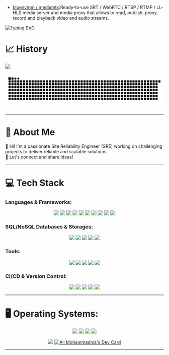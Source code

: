 * [bluenviron / mediamtx](https://github.com/bluenviron/mediamtx):Ready-to-use SRT / WebRTC / RTSP / RTMP / LL-HLS media server and media proxy that allows to read, publish, proxy, record and playback video and audio streams.

[![Typing SVG](https://readme-typing-svg.demolab.com/?lines=Hi+👋+My+name+is+Ali;I+am+A+Site+Reliability+Engineer+💻)](https://git.io/typing-svg)

# 📈 History 
[![](https://visitcount.itsvg.in/api?id=PsymoNiko&icon=2&color=8)](https://visitcount.itsvg.in)

![snake gif](https://github.com/psymoniko/PsymoNiko/blob/output/github-contribution-grid-snake.svg)

---

# 💫 About Me  
👋 Hi! I'm a passionate Site Reliability Engineer (SRE) working on challenging projects to deliver reliable and scalable solutions.  
💬 Let's connect and share ideas!  

---

# 💻 Tech Stack  
### Languages & Frameworks:  
<p align="center">
  <img src="https://img.shields.io/badge/Python-3670A0?style=for-the-badge&logo=python&logoColor=ffdd54"/>
  <img src="https://img.shields.io/badge/Node.js-43853D?style=for-the-badge&logo=node.js&logoColor=white"/>
  <img src="https://img.shields.io/badge/JavaScript-F7DF1E?style=for-the-badge&logo=javascript&logoColor=F7DF1E"/>
  <img src="https://img.shields.io/badge/Kotlin-000000?style=for-the-badge&logo=kotlin&logoColor=white"/>
  <img src="https://img.shields.io/badge/Django-092E20?style=for-the-badge&logo=django&logoColor=white"/>
  <img src="https://img.shields.io/badge/FastAPI-005571?style=for-the-badge&logo=fastapi"/>
  <img src="https://img.shields.io/badge/JWT-black?style=for-the-badge&logo=JSON%20Web%20Tokens"/>
  <img src="https://img.shields.io/badge/Django%20REST-ff1709?style=for-the-badge&logo=django&logoColor=white&color=ff1709&labelColor=gray"/>
  <img src="https://img.shields.io/badge/Nginx-009639?style=for-the-badge&logo=nginx&logoColor=white"/>
  <img src="https://img.shields.io/badge/-Swagger-%23Clojure?style=for-the-badge&logo=swagger&logoColor=white"/>
</p>

### SQL/NoSQL Databases & Storages:  
<p align="center">
  <img src="https://img.shields.io/badge/MongoDB-%234ea94b.svg?style=for-the-badge&logo=mongodb&logoColor=white"/>
  <img src="https://img.shields.io/badge/mysql-%2300f.svg?style=for-the-badge&logo=mysql&logoColor=white"/>
  <img src="https://img.shields.io/badge/postgres-%23316192.svg?style=for-the-badge&logo=postgresql&logoColor=white"/>
  <img src="https://img.shields.io/badge/redis-%23DD0031.svg?style=for-the-badge&logo=redis&logoColor=white"/>
  <img src="https://img.shields.io/badge/sqlite-%2307405e.svg?style=for-the-badge&logo=sqlite&logoColor=white"/>
</p>

### Tools:  
<p align="center">
  <img src="https://img.shields.io/badge/docker-2496ED?style=for-the-badge&logo=docker&logoColor=white"/>
  <img src="https://img.shields.io/badge/Postman-FF6C37?style=for-the-badge&logo=postman&logoColor=white"/>
  <img src="https://img.shields.io/badge/Jira-0052CC?style=for-the-badge&logo=Jira&logoColor=white"/>
  <img src="https://img.shields.io/badge/Sentry-black?style=for-the-badge&logo=Sentry&logoColor=#362D59"/>
  <img src="https://img.shields.io/badge/Airflow-017CEE?style=for-the-badge&logo=Apache%20Airflow&logoColor=white"/>
</p>

### CI/CD & Version Control:  
<p align="center">
  <img src="https://img.shields.io/badge/git-%23F05033.svg?style=for-the-badge&logo=git&logoColor=white"/>
  <img src="https://img.shields.io/badge/github-%23121011.svg?style=for-the-badge&logo=github&logoColor=white"/>
  <img src="https://img.shields.io/badge/gitlab-%23181717.svg?style=for-the-badge&logo=gitlab&logoColor=white"/>
  <img src="https://img.shields.io/badge/github%20actions-%232671E5.svg?style=for-the-badge&logo=githubactions&logoColor=white"/>
  <img src="https://img.shields.io/badge/teamcity-000000.svg?style=for-the-badge&logo=teamcity&logoColor=white"/>
</p>

---

# 🖥 Operating Systems:  
<p align="center">
  <img src="https://img.shields.io/badge/Linux-FCC624?style=for-the-badge&logo=linux&logoColor=black"/>
  <img src="https://img.shields.io/badge/Fedora-294172?style=for-the-badge&logo=fedora&logoColor=white"/>
  <img src="https://img.shields.io/badge/Debian-A81D33?style=for-the-badge&logo=debian&logoColor=white"/>
  <img src="https://img.shields.io/badge/Ubuntu-E95420?style=for-the-badge&logo=ubuntu&logoColor=white"/>
</p>


<p align="center">
  <img src="https://quotes-github-readme.vercel.app/api?type=vertical&theme=dark&count=1"/>
  <a href="https://app.daily.dev/psymoniko"><img src="https://api.daily.dev/devcards/v2/XMKgabfdG3MViOwIBRQPA.png?type=default&r=q1z" width="356" alt="Ali Mohammadnia's Dev Card"/></a>
</p>

---
